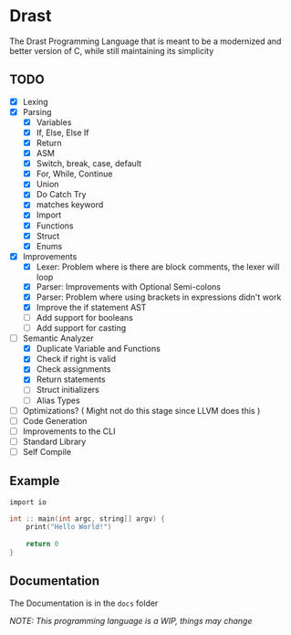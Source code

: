 # Drast

The Drast Programming Language that is meant to be a modernized and better version of C, while still maintaining its
simplicity

## TODO

- [x] Lexing
- [x] Parsing
    - [x] Variables
    - [x] If, Else, Else If
    - [x] Return
    - [x] ASM
    - [x] Switch, break, case, default
    - [x] For, While, Continue
    - [x] Union
    - [x] Do Catch Try
    - [x] matches keyword
    - [x] Import
    - [x] Functions
    - [x] Struct
    - [x] Enums
- [x] Improvements
    - [x] Lexer: Problem where is there are block comments, the lexer will loop
    - [x] Parser: Improvements with Optional Semi-colons
    - [x] Parser: Problem where using brackets in expressions didn't work
    - [x] Improve the if statement AST
    - [ ] Add support for booleans
    - [ ] Add support for casting
- [ ] Semantic Analyzer
    - [x] Duplicate Variable and Functions
    - [x] Check if right is valid
    - [x] Check assignments
    - [x] Return statements
    - [ ] Struct initializers
    - [ ] Alias Types
- [ ] Optimizations? ( Might not do this stage since LLVM does this )
- [ ] Code Generation
- [ ] Improvements to the CLI
- [ ] Standard Library
- [ ] Self Compile

## Example

```c
import io

int :: main(int argc, string[] argv) {
    print("Hello World!")
    
    return 0
}
```

## Documentation

The Documentation is in the `docs` folder

_NOTE: This programming language is a WIP, things may change_